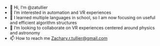 - 👋 Hi, I’m @zatullier
- 👀 I’m interested in automation and VR experiences
- 🌱 I learned multiple languages in school, so I am now focusing on useful and efficient algorithm structures
- 💞️ I’m looking to collaborate on VR experiences centered around physics and astronomy
- 📫 How to reach me Zachary.r.tullier@gmail.com

<!---
zatullier/zatullier is a ✨ special ✨ repository because its `README.md` (this file) appears on your GitHub profile.
You can click the Preview link to take a look at your changes.
--->
